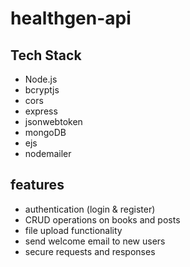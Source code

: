 # healthgen-api

## Tech Stack
- Node.js
- bcryptjs
- cors
- express
- jsonwebtoken
- mongoDB
- ejs
- nodemailer

## features
- authentication (login & register)
- CRUD operations on books and posts
- file upload functionality
- send welcome email to new users
- secure requests and responses